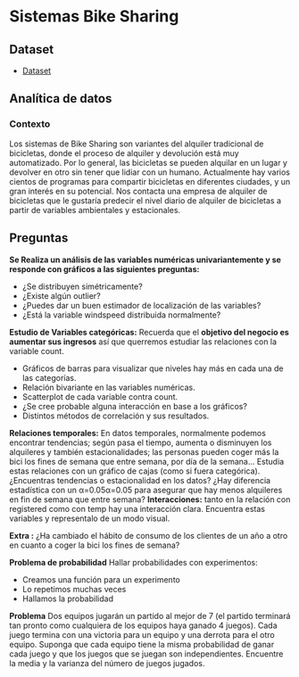 # Sistemas Bike Sharing


## Dataset

- [Dataset](https://archive.ics.uci.edu/ml/datasets/bike+sharing+dataset)

##  Analítica de datos


### Contexto
Los sistemas de Bike Sharing son variantes del alquiler tradicional de bicicletas, donde el proceso de alquiler y devolución está muy automatizado. Por lo general, las bicicletas se pueden alquilar en un lugar y devolver en otro sin tener que lidiar con un humano.
Actualmente hay varios cientos de programas para compartir bicicletas en diferentes ciudades, y un gran interés en su potencial.
Nos contacta una empresa de alquiler de bicicletas que le gustaría predecir el nivel diario de alquiler de bicicletas a partir de variables ambientales y estacionales.
 
## Preguntas
 **Se Realiza un análisis de las variables numéricas univariantemente y se responde con gráficos a las siguientes preguntas:**
 - ¿Se distribuyen simétricamente?
 - ¿Existe algún outlier?
 - ¿Puedes dar un buen estimador de localización de las variables? 
 - ¿Está la variable windspeed distribuida normalmente? 

 **Estudio de Variables categóricas:**
Recuerda que el **objetivo del negocio es aumentar sus ingresos** así que querremos estudiar las relaciones con la variable count.
 - Gráficos de barras para visualizar que niveles hay más en cada una de las categorías. 
 - Relación bivariante en las variables numéricas. 
 - Scatterplot de cada variable contra count.
 - ¿Se cree probable alguna interacción en base a los gráficos?
 - Distintos métodos de correlación y sus resultados.
  
 **Relaciones temporales:**
En datos temporales, normalmente podemos encontrar tendencias; según pasa el tiempo, aumenta o disminuyen los alquileres y también estacionalidades; las personas pueden coger más la bici los fines de semana que entre semana, por día de la semana… Estudia estas relaciones con un gráfico de cajas (como si fuera categórica). ¿Encuentras tendencias o estacionalidad en los datos? ¿Hay diferencia estadística con un α=0.05α=0.05 para asegurar que hay menos alquileres en fin de semana que entre semana?
 **Interacciones:** tanto en la relación con registered como con temp hay una interacción clara. Encuentra estas variables y representalo de un modo visual.

 **Extra :** ¿Ha cambiado el hábito de consumo de los clientes de un año a otro en cuanto a coger la bici los fines de semana?
 
 **Problema de probabilidad**
Hallar probabilidades con experimentos:
 - 	Creamos una función para un experimento
 - 	Lo repetimos muchas veces
 -  Hallamos la probabilidad
 
**Problema**
Dos equipos jugarán un partido al mejor de 7 (el partido terminará tan pronto como cualquiera de los equipos haya ganado 4 juegos). Cada juego termina con una victoria para un equipo y una derrota para el otro equipo.
Suponga que cada equipo tiene la misma probabilidad de ganar cada juego y que los juegos que se juegan son independientes.
Encuentre la media y la varianza del número de juegos jugados.
